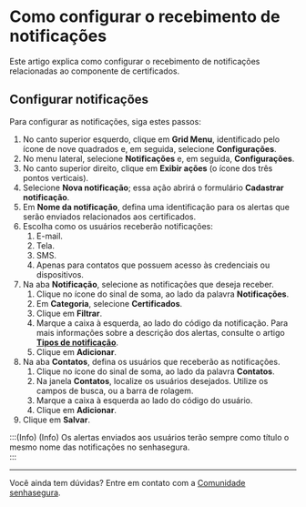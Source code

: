 # Como configurar o recebimento de notificações

Este artigo explica como configurar o recebimento de notificações relacionadas ao componente de certificados.

## Configurar notificações
Para configurar as notificações, siga estes passos:

1. No canto superior esquerdo, clique em **Grid Menu**, identificado pelo ícone de nove quadrados e, em seguida, selecione **Configurações**.
2. No menu lateral, selecione **Notificações** e, em seguida, **Configurações**.
3. No canto superior direito, clique em **Exibir ações** (o ícone dos três pontos verticais).
4. Selecione **Nova notificação**; essa ação abrirá o formulário **Cadastrar notificação**.
5. Em **Nome da notificação**, defina uma identificação para os alertas que serão enviados relacionados aos certificados.
6. Escolha como os usuários receberão notificações:
    1. E-mail.
    2. Tela.
    3. SMS.
    4. Apenas para contatos que possuem acesso às credenciais ou dispositivos.
7. Na aba **Notificação**, selecione as notificações que deseja receber.
    1. Clique no ícone do sinal de soma, ao lado da palavra **Notificações**.
    2. Em **Categoria**, selecione **Certificados**.
    3. Clique em **Filtrar**.
    4. Marque a caixa à esquerda, ao lado do código da notificação. Para mais informações sobre a descrição dos alertas, consulte o artigo [**Tipos de notificação**](/v3-32/docs/pt/certificate-manager-notification-types).
    5. Clique em **Adicionar**.
8. Na aba **Contatos**, defina os usuários que receberão as notificações.
    1. Clique no ícone do sinal de soma, ao lado da palavra **Contatos**.
    2. Na janela **Contatos**, localize os usuários desejados. Utilize os campos de busca, ou a barra de rolagem.
    3. Marque a caixa à esquerda ao lado do código do usuário.
    4. Clique em **Adicionar**.
9. Clique em **Salvar**.

:::(Info) (Info)
Os alertas enviados aos usuários terão sempre como título o mesmo nome das notificações no senhasegura.  
:::

***
Você ainda tem dúvidas? Entre em contato com a [Comunidade senhasegura](https://community.senhasegura.io/).